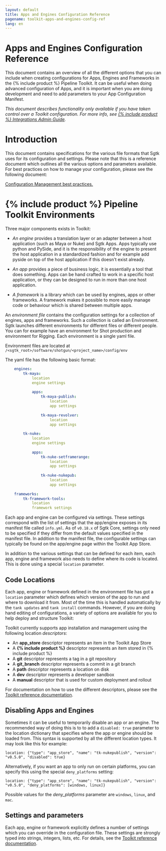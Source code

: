 ```yaml
---
layout: default
title: Apps and Engines Configuration Reference
pagename: toolkit-apps-and-engines-config-ref
lang: en
---
```


# Apps and Engines Configuration Reference

This document contains an overview of all the different options that you can include when creating configurations for Apps, Engines and Frameworks in the {% include product %} Pipeline Toolkit. It can be useful when doing advanced configuration of Apps, and it is important when you are doing development and need to add parameters to your App Configuration Manifest.  

_This document describes functionality only available if you have taken control over a Toolkit configuration. For more info, see  [{% include product %} Integrations Admin Guide](https://support.shotgunsoftware.com/hc/en-us/articles/115000067493)._

# Introduction

This document contains specifications for the various file formats that Sgtk uses for its configuration and settings. Please note that this is a reference document which outlines all the various options and parameters available. For best practices on how to manage your configuration, please see the following document:

[Configuration Management best practices.](https://support.shotgunsoftware.com/hc/en-us/articles/219033168)

# {% include product %} Pipeline Toolkit Environments

Three major components exists in Toolkit:

-   _An engine_  provides a translation layer or an adapter between a host application (such as Maya or Nuke) and Sgtk Apps. Apps typically use python and PySide, and it is the responsibility of the engine to present the host application in a standardized fashion and for example add pyside on top of the host application if this doesn't exist already.
    
-   _An app_  provides a piece of business logic, it is essentially a tool that does something. Apps can be hand crafted to work in a specific host application, or they can be designed to run in more than one host application.
    
-   _A framework_  is a library which can be used by engines, apps or other frameworks. A framework makes it possible to more easily manage code or behaviour which is shared between multiple apps.
    

An  _environment file_  contains the configuration settings for a collection of engines, apps and frameworks. Such a collection is called an Environment. Sgtk launches different environments for different files or different people. You can for example have an environment for Shot production and environment for Rigging. Each environment is a single yaml file.

Environment files are located at  `/<sgtk_root>/software/shotgun/<project_name>/config/env`

The yaml file has the following basic format:

```yaml
    engines:
        tk-maya:
            location
            engine settings
    
            apps:
                tk-maya-publish:
                    location
                    app settings
    
                tk-maya-revolver:
                    location
                    app settings
    
        tk-nuke:
            location
            engine settings
    
            apps:
                tk-nuke-setframerange:
                    location
                    app settings
    
                tk-nuke-nukepub:
                    location
                    app settings
    
    frameworks:
        tk-framework-tools:
            location
            framework settings
```

Each app and engine can be configured via settings. These settings correspond with the list of settings that the app/engine exposes in its manifest file called  `info.yml`. As of  `v0.18.x`  of Sgtk Core, settings only need to be specified if they differ from the default values specified in the manifest file. In addition to the manifest file, the configurable settings can typically be found on the app/engine page within the Toolkit App Store.

In addition to the various settings that can be defined for each item, each app, engine and framework also needs to define where its code is located. This is done using a special  `location`  parameter.

## Code Locations

Each app, engine or framework defined in the environment file has got a  `location`  parameter which defines which version of the app to run and where to download it from. Most of the time this is handled automatically by the  `tank updates`  and  `tank install`  commands. However, if you are doing hand editing of configurations, a variety of options are available for you to help deploy and structure Toolkit:

Toolkit currently supports app installation and management using the following location  _descriptors_:

-   An  **app_store**  descriptor represents an item in the Toolkit App Store
-   A  **{% include product %}**  descriptor represents an item stored in {% include product %}
-   A  **git**  descriptor represents a tag in a git repository
-   A  **git_branch**  descriptor represents a commit in a git branch
-   A  **path**  descriptor represents a location on disk
-   A  **dev**  descriptor represents a developer sandbox
-   A  **manual**  descriptor that is used for custom deployment and rollout

For documentation on how to use the different descriptors, please see the  [Toolkit reference documentation](http://developer.shotgunsoftware.com/tk-core/descriptor.html#descriptor-types).

## Disabling Apps and Engines

Sometimes it can be useful to temporarily disable an app or an engine. The recommended way of doing this is to to add a  `disabled: true`  parameter to the location dictionary that specifies where the app or engine should be loaded from. This syntax is supported by all the different location types. It may look like this for example:

    location: {"type": "app_store", "name": "tk-nukepublish", "version": "v0.5.0", "disabled": true}

Alternatively, if you want an app to only run on certain platforms, you can specify this using the special  `deny_platforms`  setting:

    location: {"type": "app_store", "name": "tk-nukepublish", "version": "v0.5.0", "deny_platforms": [windows, linux]}

Possible values for the  _deny_platforms_  parameter are  `windows`,  `linux`, and  `mac`.

## Settings and parameters

Each app, engine or framework explicitly defines a number of settings which you can override in the configuration file. These settings are strongly typed into strings, integers, lists, etc. For details, see the  [Toolkit reference documentation](http://developer.shotgunsoftware.com/tk-core/platform.html#configuration-and-info-yml-manifest).

